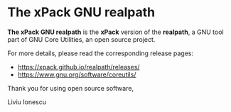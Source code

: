 # The xPack GNU realpath

**The xPack GNU realpath** is the **xPack** version of
the **realpath**, a GNU tool part of GNU Core Utilities, an open source project.

For more details, please read the corresponding release pages:

- <https://xpack.github.io/realpath/releases/>
- <https://www.gnu.org/software/coreutils/>

Thank you for using open source software,

Liviu Ionescu
